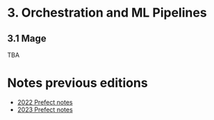 # 3. Orchestration and ML Pipelines

## 3.1 Mage

TBA


# Notes previous editions

* [2022 Prefect notes](../cohorts/2022/03-orchestration/README.md)
* [2023 Prefect notes](../cohorts/2023/03-orchestration/prefect/README.md)
